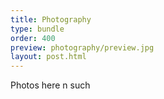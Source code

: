 ```yaml
---
title: Photography
type: bundle
order: 400
preview: photography/preview.jpg
layout: post.html
---
```


Photos here n such
